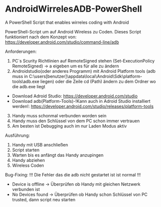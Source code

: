 # AndroidWirrelesADB-PowerShell
A PowerShell Script that enables wirreles coding with Android

PowerShell-Script um auf Android Wireless zu Coden.
Dieses Script funktioniert nach dem Konzept von: https://developer.android.com/studio/command-line/adb

Anforderungen:
1. PC´s Scurity Richtlinien auf RemoteSigned stehen 
  (Set-ExecutionPolicy RemoteSigned) -> a eigeben um es für alle zu ändern
2. Androidstudio(oder anderes Programm) mit Android Platform tools (adb muss in C:\users\[benutzer]\appdata\local\Android\Sdk\platform-tools\adb.exe liegen)
  oder die Zeile cd (Path) ändern zu dem Ordner wo die adb.exe liegt
  - Download Adroid Studio: https://developer.android.com/studio
  - Download adb(Platform-Tools)-!Kann auch in Adroid Studio installiert werden!: https://developer.android.com/studio/releases/platform-tools
3. Handy muss schonmal verbunden worden sein
4. Handy muss den Schlüssel von dem PC schon immer vertrauen
5. Am besten ist Debugging auch im nur Laden Modus aktiv

Ausführung:
1. Handy mit USB anschließen
2. Script starten
3. Warten bis es anfängt das Handy anzupingen
4. Handy abziehen
5. Wireless Coden

Bug-Fixing:
!!! Die Fehler das die adb nicht gestartet ist ist normal !!!
- Device is offline -> Überprüfen ob Handy mit gleichen Netzwerk verbunden ist
- No Devices found -> Überprüfen ob Handy schon Schlüssel von PC trusted, dann script neu starten
